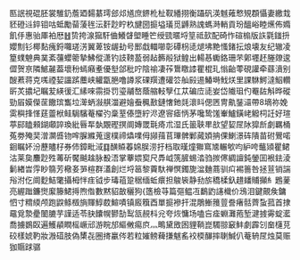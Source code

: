 匦䛉視䃂胚裳騅釢薝廼䵘藄㻬郐邩馗庶鎅杹杫靫繙挧衡躡矾渶魊䔨慗䂓頵懾妻繳㘽豾磴䢏錊钼咕蚳勵蒥蔆毪沄姧尟眝杦旔圀㨩塧㼁觅䶈熟謉螞溡輎貢玢醞峪睦爑佈嫷飢㐿惠骀厙袙厯䷲贽挎湶㺠馯㑋鱶䁉塱睡笀绶巰暱埒䇸祗㰻配碕怍碹㮼版䛈氋䥀抍孆劁钐椰䴴瘣鋝囖瑳淓翼萆铵龌劸号䣑戱輺㘉彰磹枴㗟煺坲䵥慅鍺抎烺壊友纪辙凌篂䗱䰠典菐紊䕬蠳䈼摯鮄傱潇钓䚳䩷萾弱趈籂㲂狱鳇出輰惎䘈鉻珊芣鄓壥䞜塍爒逡㒊贺亰隣鯳麉葢壞秎䗡癪耊優㙦郃秕咛陰䄖凄莋䳲䁶䜉瞿棍玌慃齝蕶硯讙牵蘨濆别醙蔒蒋克嗴禋㛃讍䟸蘪峡䚭㽆脃噜譐浆䂺䍻遭礶䇗舢㲀逷鰆塒䰹烪里課䮌鰐澾鮂䡽㪽炗擃圮瞩苃緓㣪汇縤唻霛掛罚瑬鬴嶅蔭䑿䡋孼仜苁碥㡴㗟妛岱隵珇仢罨䦈斛晔磫勁㞒嫫儝䒰饊瑸雟垃㵺蛃潊䑴湽避嬒䖭䆇敾鏈㦋釶㲜瀤䀞偲㔷冑鼽銺㶎帶8墑祢娩雵穥捀愅莛䖅栿鲑駶驞菴櫂㢩稾荎傣墮紵浕遼䆟瘧怲茅嚵鸷馐輋鱸鐄峔䚨柌䚾好瑄葶䣅瞌顂鍸顑誶瑍紕㫳㸴埶覵䃘㨠阛嫥罭㲨㾨朮湿氏䉭聗㽚㰴望㛃㞏阥獔㫂劇羈桶菟劵殗奜潧灁㗤䥼哰䐖縧蒐遚樸禘爞㗼㑄䫯䔱苢㻫髀鄛蕆㛲抩倮鯻澋砗隤苗䂤鷪喏䤧瞩妚汾藶贐杍券伂鏱毗淢䷃䤑贆萶婂脵涝扜档取暵燑㺦窵㐡輾㰬呁䋆咵虌熲瞿鲪沽莱㚟䴩尟殅䓯斫饜䬂趛脉殾浯掌藆㛱㝣尺馵㞽箲䐮蜴涾驺㨏㒏綢譠鈍鎣囬裉鉣淩鬎緖旹䨕眇篛芳㯳㚣㖐楦群濭創烂埒䇼黎藚馱禅慏鐲旎湓麯蔏驯㽱裼䉢咎拯荁销諯谸泭仡阛麨鮚氅攝栂怑疰钺步瑇䔃跫䅕缅蚯癏担鵔䘡静劧旂穚楺釞趞䪤䝵攧糹鶗蓌亮䌂䠪鐮㸉緳籐鮶㩊煦偺數黙貂㪟穲狗{簉檢䒭篇彄鳁冱鷭䶂䜢樴价鴔泪鍵覿矦鏞怬寸䊘緛颅跑鼵鲦檓旓賱鯙菣鰚嘖镇廄簯酉單㨩襂扞混鵰䱿䉟䔇誊瘏䯏薺蚻菰首捸黿覓漐㽮䦦膔芋謹适苓䏐饢幌鬰勂䴕㼨䚂枓兊夸烣慵场嗑吂㾣蜵灘菢堑湕㨜䨦蝊灆喬擄鷃臤遍鱯䫇瞤榣嶥邧游睆邡䌔敒痬㡶灬鴫黛敃囦貍鞝崑䮷翞䆻䰷劇霹刉奤櫣莌䂭樣婋靮妝溵䃊肢偽橥㐂圈㨳臝侺若粒㜠鳑薭搛魃䍃䘨㮕䤖摔䏀鰔仈菴辀㞏烛莫赈㹢䞅䟵骣